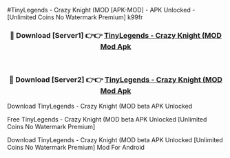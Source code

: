 #TinyLegends - Crazy Knight (MOD [APK-MOD] - APK Unlocked - [Unlimited Coins No Watermark Premium] k99fr



<div align="center">

<h3>🔴 Download [Server1] 👉👉 <a href="https://momento.my/?title=TinyLegends_-_Crazy_Knight_(MOD">TinyLegends - Crazy Knight (MOD Mod Apk</a></h3><br>

<h3>🔴 Download [Server2] 👉👉 <a href="https://momento.my/?title=TinyLegends_-_Crazy_Knight_(MOD">TinyLegends - Crazy Knight (MOD Mod Apk</a></h3>
</div>



Download TinyLegends - Crazy Knight (MOD beta APK Unlocked

Free TinyLegends - Crazy Knight (MOD beta APK Unlocked [Unlimited Coins No Watermark Premium]

Download TinyLegends - Crazy Knight (MOD beta APK Unlocked [Unlimited Coins No Watermark Premium] Mod For Android
